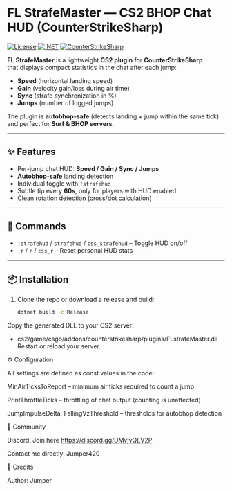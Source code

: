 # FL StrafeMaster — CS2 BHOP Chat HUD (CounterStrikeSharp)

[![License](https://img.shields.io/badge/License-MIT-informational)](#license)
[![.NET](https://img.shields.io/badge/.NET-8.0-blue)]()
[![CounterStrikeSharp](https://img.shields.io/badge/CounterStrikeSharp-API%20160+-blueviolet)]()

**FL StrafeMaster** is a lightweight **CS2 plugin** for **CounterStrikeSharp**  
that displays compact statistics in the chat after each jump:

- **Speed** (horizontal landing speed)  
- **Gain** (velocity gain/loss during air time)  
- **Sync** (strafe synchronization in %)  
- **Jumps** (number of logged jumps)  

The plugin is **autobhop-safe** (detects landing + jump within the same tick)  
and perfect for **Surf & BHOP servers**.

---

## ✨ Features
- Per-jump chat HUD: **Speed / Gain / Sync / Jumps**
- **Autobhop-safe** landing detection
- Individual toggle with `!strafehud`
- Subtle tip every **60s**, only for players with HUD enabled
- Clean rotation detection (cross/dot calculation)

---

## 🔧 Commands
- `!strafehud` / `strafehud` / `css_strafehud` – Toggle HUD on/off
- `!r` / `r` / `css_r` – Reset personal HUD stats

---

## 📦 Installation
1. Clone the repo or download a release and build:
   ```bash
   dotnet build -c Release

Copy the generated DLL to your CS2 server:
- cs2/game/csgo/addons/counterstrikesharp/plugins/FLstrafeMaster.dll
Restart or reload your server.

⚙️ Configuration

All settings are defined as const values in the code:

MinAirTicksToReport – minimum air ticks required to count a jump

PrintThrottleTicks – throttling of chat output (counting is unaffected)

JumpImpulseDelta, FallingVzThreshold – thresholds for autobhop detection

🤝 Community

Discord: Join here https://discord.gg/DMvjvQEV2P

Contact me directly: Jumper420

👤 Credits

Author: Jumper
